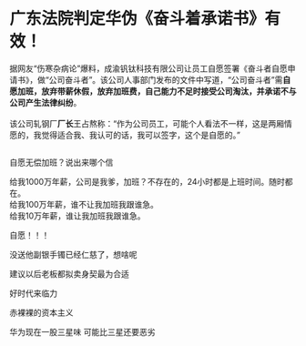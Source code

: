 # 广东法院判定华伪《奋斗着承诺书》有效！


据网友“伤寒杂病论”爆料，成渝钒钛科技有限公司让员工自愿签署《奋斗者自愿申请书》，做“公司奋斗者”。该公司人事部门发布的文件中写道，“公司奋斗者”需<strong>自愿加班，放弃带薪休假，放弃加班费，自己能力不足时接受公司淘汰，并承诺不与公司产生法律纠纷</strong>。<br />
<br />
该公司轧钢厂<strong>厂长</strong>王占熬称：“作为公司员工，可能个人看法不一样，这是两厢情愿的，我觉得适合我、我认可的话，我可以签字，这个是自愿的。”

<img src="static/image/smiley/default/sweat.gif" smilieid="10" border="0" alt="" />

自愿无偿加班？说出来哪个信<img src="static/image/smiley/yct/010.gif" smilieid="41" border="0" alt="" />

给我1000万年薪，公司是我爹，加班？不存在的，24小时都是上班时间。随时都在。<br />
给我100万年薪，谁不让我加班我跟谁急。<br />
给我10万年薪，谁让我加班我跟谁急。<br />
<img src="static/image/smiley/default/victory.gif" smilieid="14" border="0" alt="" />

自愿！！！<img id="aimg_v85nx" onclick="zoom(this, this.src, 0, 0, 0)" class="zoom" src="https://cdn.jsdelivr.net/gh/hishis/forum-master/public/images/patch.gif" onmouseover="img_onmouseoverfunc(this)" onload="thumbImg(this)" border="0" alt="" />

没送他副银手镯已经仁慈了，想啥呢

建议以后老板都拟卖身契最为合适

好时代来临力<img src="static/image/smiley/default/lol.gif" smilieid="12" border="0" alt="" /><img id="aimg_OIQ8r" onclick="zoom(this, this.src, 0, 0, 0)" class="zoom" src="https://cdn.jsdelivr.net/gh/hishis/forum-master/public/images/patch.gif" onmouseover="img_onmouseoverfunc(this)" onload="thumbImg(this)" border="0" alt="" />

赤裸裸的资本主义

华为现在一股三星味 可能比三星还要恶劣
